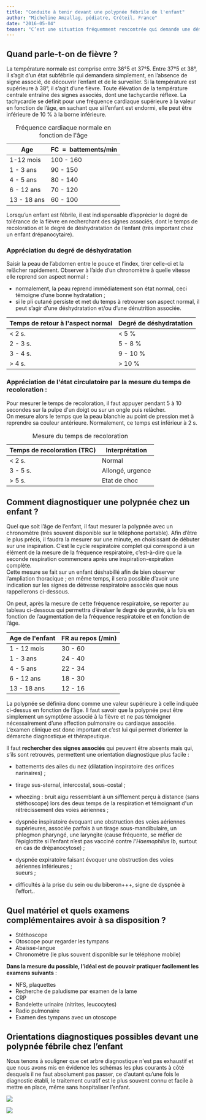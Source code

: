 ```yaml
---
title: "Conduite à tenir devant une polypnée fébrile de l'enfant"
author: "Micheline Amzallag, pédiatre, Créteil, France"
date: "2016-05-04"
teaser: "C’est une situation fréquemment rencontrée qui demande une démarche diagnostique précise afin de ne pas passer à côté d’une pneumopathie à Pneumocoque dont le pronostic peut être redoutable, tout particulièrement lorsqu’il s’agit d’un enfant drépanocytaire. Il convient de différencier la conduite à tenir au regard de l’âge de l’enfant, et l’hospitalisation en urgence peut être la seule attitude possible s’il s’agit d’un nourrisson de moins de 3 mois. Toutefois, nous ne prendrons pas en compte la polypnée du nouveau-né (0-1 mois) qui nécessite une conduite particulière décrite dans la pathologie néo-natale."
---
```


## Quand parle-t-on de fièvre ?

La température normale est comprise entre 36°5 et 37°5. Entre 37°5 et 38°, il s’agit d’un état subfébrile qui demandera simplement, en l’absence de signe associé, de découvrir l’enfant et de le surveiller. Si la température est supérieure à 38°, il s’agit d’une fièvre. Toute élévation de la température centrale entraîne des signes associés, dont une tachycardie réflexe. La tachycardie se définit pour une fréquence cardiaque supérieure à la valeur en fonction de l’âge, en sachant que si l’enfant est endormi, elle peut être inférieure de 10 % à la borne inférieure.

<table>
<caption>Fréquence cardiaque normale en fonction de l'âge</caption>

<thead>

<tr>

<th scope="col">Age</th>

<th scope="col">FC  =  battements/min</th>

</tr>

</thead>

<tbody>

<tr>

<td>1-12 mois</td>

<td>100 - 160</td>

</tr>

<tr>

<td>1 - 3 ans</td>

<td>90 - 150</td>

</tr>

<tr>

<td>4 - 5 ans</td>

<td>80 - 140</td>

</tr>

<tr>

<td>6 - 12 ans</td>

<td>70 - 120</td>

</tr>

<tr>

<td>13 - 18 ans</td>

<td>60 - 100</td>

</tr>

</tbody>

</table>

Lorsqu’un enfant est fébrile, il est indispensable d’apprécier le degré de tolérance de la fièvre en recherchant des signes associés, dont le temps de recoloration et le degré de déshydratation de l’enfant (très important chez un enfant drépanocytaire).

### Appréciation du degré de déshydratation

Saisir la peau de l’abdomen entre le pouce et l’index, tirer celle-ci et la relâcher rapidement. Observer à l’aide d’un chronomètre à quelle vitesse elle reprend son aspect normal :

*   normalement, la peau reprend immédiatement son état normal, ceci témoigne d’une bonne hydratation ;
*   si le pli cutané persiste et met du temps à retrouver son aspect normal, il peut s’agir d’une déshydratation et/ou d’une dénutrition associée.

<table>

<thead>

<tr>

<th scope="col">Temps de retour  
à l'aspect normal</th>

<th scope="col">Degré de  
déshydratation</th>

</tr>

</thead>

<tbody>

<tr>

<td>< 2 s.</td>

<td>< 5 %</td>

</tr>

<tr>

<td>2 - 3 s.</td>

<td>5 - 8 %</td>

</tr>

<tr>

<td>3 - 4 s.</td>

<td>9 - 10 %</td>

</tr>

<tr>

<td>> 4 s.</td>

<td>> 10 %</td>

</tr>

</tbody>

</table>

### Appréciation de l'état circulatoire par la mesure du temps de recoloration :

Pour mesurer le temps de recoloration, il faut appuyer pendant 5 à 10 secondes sur la pulpe d'un doigt ou sur un ongle puis relâcher.  
On mesure alors le temps que la peau blanchie au point de pression met à reprendre sa couleur antérieure. Normalement, ce temps est inférieur à 2 s.

<table>
<caption>Mesure du temps de recoloration</caption>

<thead>

<tr>

<th scope="col">Temps de  
recoloration (TRC)</th>

<th scope="col">Interprétation</th>

</tr>

</thead>

<tbody>

<tr>

<td>< 2 s.</td>

<td>Normal</td>

</tr>

<tr>

<td>3 - 5 s.</td>

<td>Allongé, urgence</td>

</tr>

<tr>

<td>> 5 s.</td>

<td>Etat de choc</td>

</tr>

</tbody>

</table>

## Comment diagnostiquer une polypnée chez un enfant ?

Quel que soit l’âge de l’enfant, il faut mesurer la polypnée avec un chronomètre (très souvent disponible sur le téléphone portable). Afin d’être le plus précis, il faudra la mesurer sur une minute, en choisissant de débuter sur une inspiration. C’est le cycle respiratoire complet qui correspond à un élément de la mesure de la fréquence respiratoire, c’est-à-dire que la seconde respiration commencera après une inspiration-expiration complète.  
Cette mesure se fait sur un enfant déshabillé afin de bien observer l’ampliation thoracique ; en même temps, il sera possible d’avoir une indication sur les signes de détresse respiratoire associés que nous rappellerons ci-dessous.

On peut, après la mesure de cette fréquence respiratoire, se reporter au tableau ci-dessous qui permettra d’évaluer le degré de gravité, à la fois en fonction de l’augmentation de la fréquence respiratoire et en fonction de l’âge.

<table>

<thead>

<tr>

<th scope="col">Age de l'enfant</th>

<th scope="col">FR au repos (/min)</th>

</tr>

</thead>

<tbody>

<tr>

<td>1 - 12 mois</td>

<td>30 - 60</td>

</tr>

<tr>

<td>1 - 3 ans</td>

<td>24 - 40</td>

</tr>

<tr>

<td>4 - 5 ans</td>

<td>22 - 34</td>

</tr>

<tr>

<td>6 - 12 ans</td>

<td>18 - 30</td>

</tr>

<tr>

<td>13 - 18 ans</td>

<td>12 - 16</td>

</tr>

</tbody>

</table>

La polypnée se définira donc comme une valeur supérieure à celle indiquée ci-dessus en fonction de l’âge. Il faut savoir que la polypnée peut être simplement un symptôme associé à la fièvre et ne pas témoigner nécessairement d’une affection pulmonaire ou cardiaque associée. L‘examen clinique est donc important et c’est lui qui permet d’orienter la démarche diagnostique et thérapeutique.

Il faut **rechercher des signes associés** qui peuvent être absents mais qui, s’ils sont retrouvés, permettent une orientation diagnostique plus facile :

*   battements des ailes du nez (dilatation inspiratoire des orifices narinaires) ;
*   tirage sus-sternal, intercostal, sous-costal ;
*   wheezing : bruit aigu ressemblant à un sifflement perçu à distance (sans stéthoscope) lors des deux temps de la respiration et témoignant d'un rétrécissement des voies aériennes ;
*   dyspnée inspiratoire évoquant une obstruction des voies aériennes supérieures, associée parfois à un tirage sous-mandibulaire, un phlegmon pharyngé, une laryngite (cause fréquente, se méfier de l’épiglottite si l’enfant n’est pas vacciné contre _l’Haemophilus_ Ib, surtout en cas de drépanocytose) ;
*   dyspnée expiratoire faisant évoquer une obstruction des voies aériennes inférieures ;  
    sueurs ;

*   difficultés à la prise du sein ou du biberon+++, signe de dyspnée à l’effort..

## Quel matériel et quels examens complémentaires avoir à sa disposition ?

*   Stéthoscope
*   Otoscope pour regarder les tympans
*   Abaisse-langue
*   Chronomètre (le plus souvent disponible sur le téléphone mobile)

**Dans la mesure du possible, l’idéal est de pouvoir pratiquer facilement les examens suivants** :

*   NFS, plaquettes 
*   Recherche de paludisme par examen de la lame 
*   CRP
*   Bandelette urinaire (nitrites, leucocytes)
*   Radio pulmonaire
*   Examen des tympans avec un otoscope

## Orientations diagnostiques possibles devant une polypnée fébrile chez l’enfant

Nous tenons à souligner que cet arbre diagnostique n'est pas exhaustif et que nous avons mis en évidence les schémas les plus courants à côté desquels il ne faut absolument pas passer, ce d’autant qu’une fois le diagnostic établi, le traitement curatif est le plus souvent connu et facile à mettre en place, même sans hospitaliser l’enfant.


![](polypnee-febrile-nourrisson.jpg)



![](polypnee-febrile-enfant-apres-1-an.jpg)